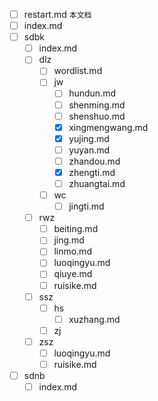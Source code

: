 - [ ] restart.md `本文档`
- [ ] index.md
- [ ] sdbk
    - [ ] index.md
    - [ ] dlz
        - [ ] wordlist.md
        - [ ] jw
            - [ ] hundun.md
            - [ ] shenming.md
            - [ ] shenshuo.md
            - [X] xingmengwang.md
            - [X] yujing.md
            - [ ] yuyan.md
            - [ ] zhandou.md
            - [X] zhengti.md
            - [ ] zhuangtai.md
        - [ ] wc
            - [ ] jingti.md
    - [ ] rwz
        - [ ] beiting.md
        - [ ] jing.md
        - [ ] linmo.md
        - [ ] luoqingyu.md
        - [ ] qiuye.md
        - [ ] ruisike.md
    - [ ] ssz
        - [ ] hs
            - [ ] xuzhang.md
        - [ ] zj
    - [ ] zsz
        - [ ] luoqingyu.md
        - [ ] ruisike.md
- [ ] sdnb
    - [ ] index.md
